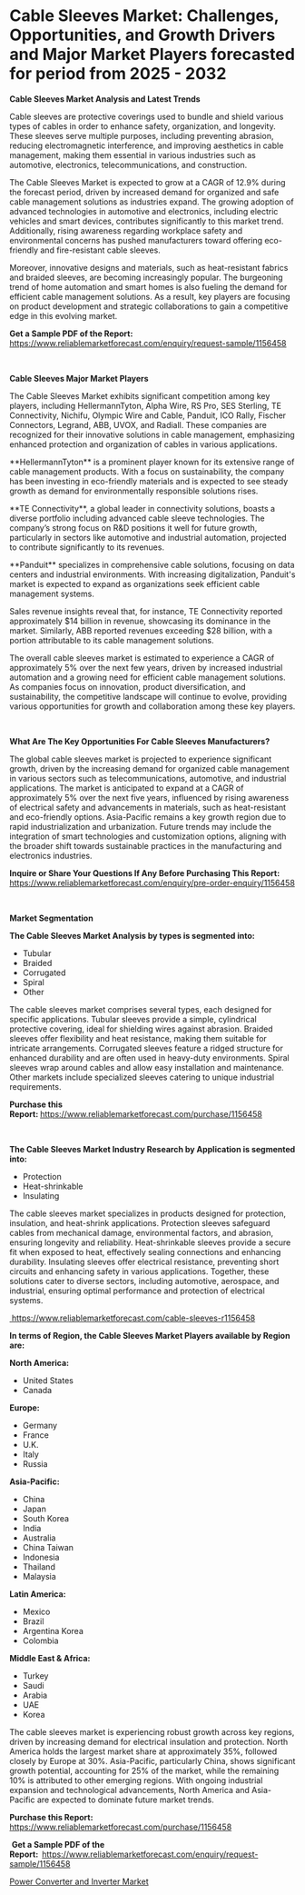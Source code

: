 <p><h1>Cable Sleeves Market: Challenges, Opportunities, and Growth Drivers and Major Market Players forecasted for period from 2025 - 2032</h1></p><p><strong>Cable Sleeves Market Analysis and Latest Trends</strong></p>
<p><p>Cable sleeves are protective coverings used to bundle and shield various types of cables in order to enhance safety, organization, and longevity. These sleeves serve multiple purposes, including preventing abrasion, reducing electromagnetic interference, and improving aesthetics in cable management, making them essential in various industries such as automotive, electronics, telecommunications, and construction.</p><p>The Cable Sleeves Market is expected to grow at a CAGR of 12.9% during the forecast period, driven by increased demand for organized and safe cable management solutions as industries expand. The growing adoption of advanced technologies in automotive and electronics, including electric vehicles and smart devices, contributes significantly to this market trend. Additionally, rising awareness regarding workplace safety and environmental concerns has pushed manufacturers toward offering eco-friendly and fire-resistant cable sleeves. </p><p>Moreover, innovative designs and materials, such as heat-resistant fabrics and braided sleeves, are becoming increasingly popular. The burgeoning trend of home automation and smart homes is also fueling the demand for efficient cable management solutions. As a result, key players are focusing on product development and strategic collaborations to gain a competitive edge in this evolving market.</p></p>
<p><strong>Get a Sample PDF of the Report:&nbsp;</strong> <a href="https://www.reliablemarketforecast.com/enquiry/request-sample/1156458?utm_campaign=1170&utm_medium=2&utm_source=Github&utm_content=ia&utm_term=13022025&utm_id=cable-sleeves">https://www.reliablemarketforecast.com/enquiry/request-sample/1156458</a></p>
<p>&nbsp;</p>
<p><strong>Cable Sleeves Major Market Players</strong></p>
<p><p>The Cable Sleeves Market exhibits significant competition among key players, including HellermannTyton, Alpha Wire, RS Pro, SES Sterling, TE Connectivity, Nichifu, Olympic Wire and Cable, Panduit, ICO Rally, Fischer Connectors, Legrand, ABB, UVOX, and Radiall. These companies are recognized for their innovative solutions in cable management, emphasizing enhanced protection and organization of cables in various applications.</p><p>**HellermannTyton** is a prominent player known for its extensive range of cable management products. With a focus on sustainability, the company has been investing in eco-friendly materials and is expected to see steady growth as demand for environmentally responsible solutions rises.</p><p>**TE Connectivity**, a global leader in connectivity solutions, boasts a diverse portfolio including advanced cable sleeve technologies. The company’s strong focus on R&D positions it well for future growth, particularly in sectors like automotive and industrial automation, projected to contribute significantly to its revenues.</p><p>**Panduit** specializes in comprehensive cable solutions, focusing on data centers and industrial environments. With increasing digitalization, Panduit's market is expected to expand as organizations seek efficient cable management systems.</p><p>Sales revenue insights reveal that, for instance, TE Connectivity reported approximately $14 billion in revenue, showcasing its dominance in the market. Similarly, ABB reported revenues exceeding $28 billion, with a portion attributable to its cable management solutions.</p><p>The overall cable sleeves market is estimated to experience a CAGR of approximately 5% over the next few years, driven by increased industrial automation and a growing need for efficient cable management solutions. As companies focus on innovation, product diversification, and sustainability, the competitive landscape will continue to evolve, providing various opportunities for growth and collaboration among these key players.</p></p>
<p>&nbsp;</p>
<p><strong>What Are The Key Opportunities For Cable Sleeves Manufacturers?</strong></p>
<p><p>The global cable sleeves market is projected to experience significant growth, driven by the increasing demand for organized cable management in various sectors such as telecommunications, automotive, and industrial applications. The market is anticipated to expand at a CAGR of approximately 5% over the next five years, influenced by rising awareness of electrical safety and advancements in materials, such as heat-resistant and eco-friendly options. Asia-Pacific remains a key growth region due to rapid industrialization and urbanization. Future trends may include the integration of smart technologies and customization options, aligning with the broader shift towards sustainable practices in the manufacturing and electronics industries.</p></p>
<p><strong>Inquire or Share Your Questions If Any Before Purchasing This Report:</strong> <a href="https://www.reliablemarketforecast.com/enquiry/pre-order-enquiry/1156458?utm_campaign=1170&utm_medium=2&utm_source=Github&utm_content=ia&utm_term=13022025&utm_id=cable-sleeves">https://www.reliablemarketforecast.com/enquiry/pre-order-enquiry/1156458</a></p>
<p>&nbsp;</p>
<p><strong>Market Segmentation</strong></p>
<p><strong>The Cable Sleeves Market Analysis by types is segmented into:</strong></p>
<p><ul><li>Tubular</li><li>Braided</li><li>Corrugated</li><li>Spiral</li><li>Other</li></ul></p>
<p><p>The cable sleeves market comprises several types, each designed for specific applications. Tubular sleeves provide a simple, cylindrical protective covering, ideal for shielding wires against abrasion. Braided sleeves offer flexibility and heat resistance, making them suitable for intricate arrangements. Corrugated sleeves feature a ridged structure for enhanced durability and are often used in heavy-duty environments. Spiral sleeves wrap around cables and allow easy installation and maintenance. Other markets include specialized sleeves catering to unique industrial requirements.</p></p>
<p><strong>Purchase this Report:&nbsp;</strong><a href="https://www.reliablemarketforecast.com/purchase/1156458?utm_campaign=1170&utm_medium=2&utm_source=Github&utm_content=ia&utm_term=13022025&utm_id=cable-sleeves">https://www.reliablemarketforecast.com/purchase/1156458</a></p>
<p>&nbsp;</p>
<p><strong>The Cable Sleeves Market Industry Research by Application is segmented into:</strong></p>
<p><ul><li>Protection</li><li>Heat-shrinkable</li><li>Insulating</li></ul></p>
<p><p>The cable sleeves market specializes in products designed for protection, insulation, and heat-shrink applications. Protection sleeves safeguard cables from mechanical damage, environmental factors, and abrasion, ensuring longevity and reliability. Heat-shrinkable sleeves provide a secure fit when exposed to heat, effectively sealing connections and enhancing durability. Insulating sleeves offer electrical resistance, preventing short circuits and enhancing safety in various applications. Together, these solutions cater to diverse sectors, including automotive, aerospace, and industrial, ensuring optimal performance and protection of electrical systems.</p></p>
<p><a href="https://www.reliablemarketforecast.com/cable-sleeves-r1156458?utm_campaign=1170&utm_medium=2&utm_source=Github&utm_content=ia&utm_term=13022025&utm_id=cable-sleeves">&nbsp;https://www.reliablemarketforecast.com/cable-sleeves-r1156458</a></p>
<p><strong>In terms of Region, the Cable Sleeves Market Players available by Region are:</strong></p>
<p>
    <p> <strong> North America: </strong>
        <ul>
            <li>United States</li>
            <li>Canada</li>
        </ul>
        </p> 
    <p> <strong> Europe: </strong>
        <ul>
            <li>Germany</li>
            <li>France</li>
            <li>U.K.</li>
            <li>Italy</li>
            <li>Russia</li>
        </ul>
        </p> 
    <p> <strong> Asia-Pacific: </strong>
        <ul>
            <li>China</li>
            <li>Japan</li>
            <li>South Korea</li>
            <li>India</li>
            <li>Australia</li>
            <li>China Taiwan</li>
            <li>Indonesia</li>
            <li>Thailand</li>
            <li>Malaysia</li>
        </ul>
        </p> 
    <p> <strong> Latin America: </strong>
        <ul>
            <li>Mexico</li>
            <li>Brazil</li>
            <li>Argentina Korea</li>
            <li>Colombia</li>
        </ul>
        </p> 
    <p> <strong> Middle East & Africa: </strong>
        <ul>
            <li>Turkey</li>
            <li>Saudi</li>
            <li>Arabia</li>
            <li>UAE</li>
            <li>Korea</li>
        </ul>
    </p>
    </p>
<p><p>The cable sleeves market is experiencing robust growth across key regions, driven by increasing demand for electrical insulation and protection. North America holds the largest market share at approximately 35%, followed closely by Europe at 30%. Asia-Pacific, particularly China, shows significant growth potential, accounting for 25% of the market, while the remaining 10% is attributed to other emerging regions. With ongoing industrial expansion and technological advancements, North America and Asia-Pacific are expected to dominate future market trends.</p></p>
<p><strong>Purchase this Report: </strong><a href="https://www.reliablemarketforecast.com/purchase/1156458?utm_campaign=1170&utm_medium=2&utm_source=Github&utm_content=ia&utm_term=13022025&utm_id=cable-sleeves">https://www.reliablemarketforecast.com/purchase/1156458</a></p>
<p>&nbsp;<strong>Get a Sample PDF of the Report:&nbsp;&nbsp;</strong><a href="https://www.reliablemarketforecast.com/enquiry/request-sample/1156458?utm_campaign=1170&utm_medium=2&utm_source=Github&utm_content=ia&utm_term=13022025&utm_id=cable-sleeves">https://www.reliablemarketforecast.com/enquiry/request-sample/1156458</a></p>
<p><strong></strong></p>
<p><p><a href="https://github.com/sofayahoo2023/Market-Research-Report-List-7/blob/main/power-converter-and-inverter-market.md?utm_campaign=1170&utm_medium=2&utm_source=Github&utm_content=ia&utm_term=13022025&utm_id=cable-sleeves">Power Converter and Inverter Market</a></p></p>